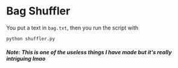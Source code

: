 # Bag Shuffler

You put a text in `bag.txt`, then you run the script with

```
python shuffler.py
```

#### *Note: This is one of the useless things I have made but it's really intriguing lmao*
